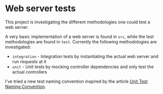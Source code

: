 # Web server tests

This project is investigating the different methodologies one could test a web server.

A very basic implementation of a web server is found in `src`, while the test methodologies are found in `test`. Currently the following methodologies are investigated:

- `integration` - Integration tests by instantiating the actual web server and run requests at it
- `unit` - Unit tests by mocking controller dependencies and only test the actual controllers

I've tried a new test naming convention inspired by the article [Unit Test Naming Convention](https://ardalis.com/unit-test-naming-convention).
